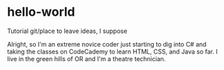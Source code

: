 # hello-world
Tutorial git/place to leave ideas, I suppose


Alright, so I'm an extreme novice coder just starting to dig into C# and taking the classes on CodeCademy to learn HTML, CSS, and Java so far. I live in the green hills of OR and I'm a theatre technician.
